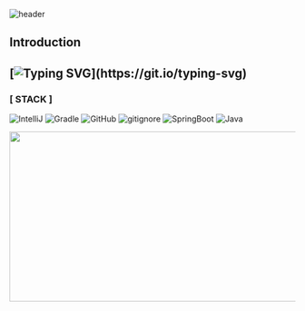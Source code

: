 ![header](https://capsule-render.vercel.app/api?type=waving&color=auto&height=300&section=header&text=River's%20develop&fontSize=90&fontColor=FFFFFF) 

<h2>Introduction</h2>

## [![Typing SVG](https://readme-typing-svg.demolab.com?font=Nanum+Gothic+Coding&size=28&pause=1000&color=000000&width=435&lines=The+Development+Space+of+the+%22River%22;Don't+be+surprised.+I'm+studying.)](https://git.io/typing-svg)

### [ STACK ]
![IntelliJ](https://img.shields.io/badge/IntelliJ_IDEA-222326.svg?style=for-the-badge&logo=intellij-idea&logoColor=white) 
![Gradle](https://img.shields.io/badge/Gradle-02303a?style=for-the-badge&logo=gradle&logoColor=white) 
![GitHub](https://img.shields.io/badge/GitHub-100000?style=for-the-badge&logo=github&logoColor=white) 
![gitignore](https://img.shields.io/badge/gitignore.io-204ECF?style=for-the-badge&logo=gitignore.io&logoColor=white)
![SpringBoot](https://img.shields.io/badge/SpringBoot-6db33f?style=for-the-badge&logo=springboot&logoColor=white) 
![Java](https://img.shields.io/badge/Java-ED8B00?style=for-the-badge&logo=openjdk&logoColor=white)

<a href="https://github.com/devxb/gitanimals">
<img
  src="https://render.gitanimals.org/farms/hankang67"
  width="1000"
  height="300"
/>
</a>



